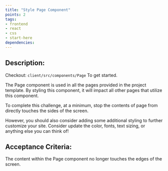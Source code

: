 ```yaml
---
title: "Style Page Component"
points: 2
tags: 
- frontend
- react
- css
- start-here
dependencies:
---
```


## Description:

Checkout: `client/src/components/Page` To get started.

The Page component is used in all the pages provided in the project template. By styling this component, it will impact all other pages that utilize this component.

To complete this challenge, at a minimum, stop the contents of page from directly touches the sides of the screen. 

However, you should also consider adding some additional styling to further customize your site. Consider update the color, fonts, text sizing, or anything else you can think of!

## Acceptance Criteria:

The content within the Page component no longer touches the edges of the screen.
